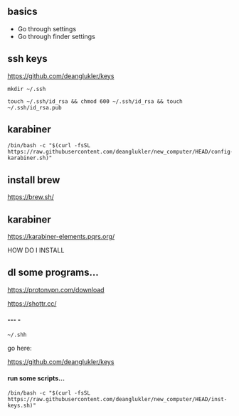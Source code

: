 ## basics

- Go through settings
- Go through finder settings

## ssh keys

https://github.com/deanglukler/keys

```
mkdir ~/.ssh
```

```
touch ~/.ssh/id_rsa && chmod 600 ~/.ssh/id_rsa && touch ~/.ssh/id_rsa.pub
```

## karabiner

```
/bin/bash -c "$(curl -fsSL https://raw.githubusercontent.com/deanglukler/new_computer/HEAD/config-karabiner.sh)"
```

## install brew

https://brew.sh/

## karabiner

https://karabiner-elements.pqrs.org/

HOW DO I INSTALL


## dl some programs...

https://protonvpn.com/download

https://shottr.cc/



#### --- -

`~/.shh`

go here:

https://github.com/deanglukler/keys

#### run some scripts...

```
/bin/bash -c "$(curl -fsSL https://raw.githubusercontent.com/deanglukler/new_computer/HEAD/inst-keys.sh)"
```

